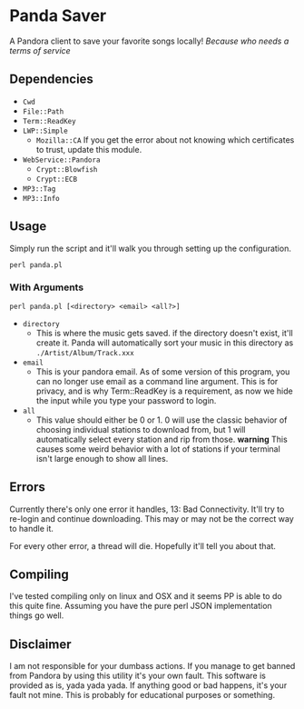 # Panda Saver
A Pandora client to save your favorite songs locally!
_Because who needs a terms of service_

## Dependencies
- `Cwd`
- `File::Path`
- `Term::ReadKey`
- `LWP::Simple`
  - `Mozilla::CA` If you get the error about not knowing which certificates to trust, update this module.
- `WebService::Pandora`
  - `Crypt::Blowfish`
  - `Crypt::ECB`
- `MP3::Tag`
- `MP3::Info`

## Usage
Simply run the script and it'll walk you through setting up the configuration.

`perl panda.pl`


### With Arguments

`perl panda.pl [<directory> <email> <all?>]`
- `directory`
  - This is where the music gets saved. if the directory doesn't exist, it'll create it. Panda will automatically sort your music in this directory as `./Artist/Album/Track.xxx`
- `email`
  - This is your pandora email. As of some version of this program, you can no longer use email as a command line argument. This is for privacy, and is why Term::ReadKey is a requirement, as now we hide the input while you type your password to login.
- `all`
  - This value should either be 0 or 1. 0 will use the classic behavior of choosing individual stations to download from, but 1 will automatically select every station and rip from those. **warning** This causes some weird behavior with a lot of stations if your terminal isn't large enough to show all lines.


## Errors
Currently there's only one error it handles, 13: Bad Connectivity. It'll try to re-login and continue downloading. This may or may not be the correct way to handle it.

For every other error, a thread will die. Hopefully it'll tell you about that.

## Compiling
I've tested compiling only on linux and OSX and it seems PP is able to do this quite fine. Assuming you have the pure perl JSON implementation things go well.

## Disclaimer
I am not responsible for your dumbass actions. If you manage to get banned from Pandora by using this utility it's your own fault. This software is provided as is, yada yada yada. If anything good or bad happens, it's your fault not mine. This is probably for educational purposes or something.
